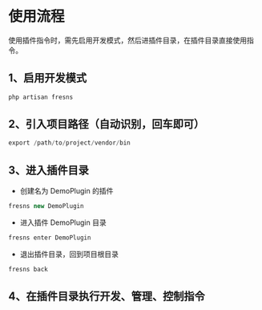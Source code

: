 # 使用流程

使用插件指令时，需先启用开发模式，然后进插件目录，在插件目录直接使用指令。

## 1、启用开发模式

```php
php artisan fresns
```

## 2、引入项目路径（自动识别，回车即可）

```php
export /path/to/project/vendor/bin
```

## 3、进入插件目录

- 创建名为 DemoPlugin 的插件

```php
fresns new DemoPlugin
```

- 进入插件 DemoPlugin 目录

```php
fresns enter DemoPlugin
```

- 退出插件目录，回到项目根目录

```php
fresns back
```

## 4、在插件目录执行开发、管理、控制指令
